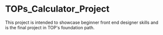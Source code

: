 # TOPs_Calculator_Project
This project is intended to showcase beginner front end designer skills and is the final project in TOP's foundation path.